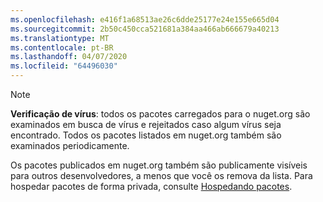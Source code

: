 ```yaml
---
ms.openlocfilehash: e416f1a68513ae26c6dde25177e24e155e665d04
ms.sourcegitcommit: 2b50c450cca521681a384aa466ab666679a40213
ms.translationtype: MT
ms.contentlocale: pt-BR
ms.lasthandoff: 04/07/2020
ms.locfileid: "64496030"
---
```

> [!Note]
> **Verificação de vírus**: todos os pacotes carregados para o nuget.org são examinados em busca de vírus e rejeitados caso algum vírus seja encontrado. Todos os pacotes listados em nuget.org também são examinados periodicamente.
>
> Os pacotes publicados em nuget.org também são publicamente visíveis para outros desenvolvedores, a menos que você os remova da lista. Para hospedar pacotes de forma privada, consulte [Hospedando pacotes](../../hosting-packages/overview.md).